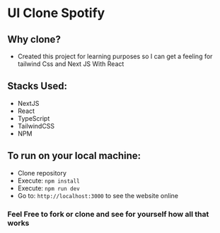 # UI Clone Spotify

## Why clone?

- Created this project for learning purposes so I can get a feeling for tailwind Css and Next JS With React


## Stacks Used:

- NextJS
- React
- TypeScript
- TailwindCSS
- NPM


## To run on your local machine:

- Clone repository
- Execute: `npm install`
- Execute: `npm run dev`
- Go to: `http://localhost:3000` to see the website online

  
### Feel Free to fork or clone and see for yourself how all that works
